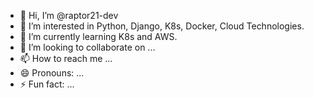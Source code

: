 - 👋 Hi, I’m @raptor21-dev
- 👀 I’m interested in Python, Django, K8s, Docker, Cloud Technologies.
- 🌱 I’m currently learning K8s and AWS.
- 💞️ I’m looking to collaborate on ...
- 📫 How to reach me ...
- 😄 Pronouns: ...
- ⚡ Fun fact: ...

<!---
raptor21-dev/raptor21-dev is a ✨ special ✨ repository because its `README.md` (this file) appears on your GitHub profile.
You can click the Preview link to take a look at your changes.
--->
